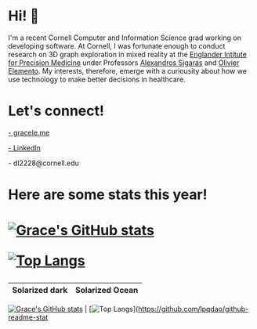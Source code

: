 <h1 align="left">
Hi! 👋
</h1>

<p align="left">
I'm a recent Cornell Computer and Information Science grad working on developing software. At Cornell, I was fortunate enough to conduct research on 3D graph exploration in mixed reality at the <a href="https://eipm.weill.cornell.edu/">Englander Intitute for Precision Medicine</a> under Professors  <a href="https://eipm.weill.cornell.edu/team/alex-sigaras/">Alexandros Sigaras</a> and <a href="https://eipm.weill.cornell.edu/team/olivier-elemento-3/">Olivier Elemento</a>. My interests, therefore, emerge with a curiousity about how we use technology to make better decisions in healthcare.
</p>

<h1 align="left">
Let's connect!
</h1>

<p align="left">
  <a href="https://www.gracele.me/"> - gracele.me</a>   
 </p>
 
 <p align="left">
  <a href="https://www.linkedin.com/in/grace-le-536139100/">- LinkedIn</a>   
 </p>
 
  <p align="left">
  - dl2228@cornell.edu
 </p>


<h1 align="left">
Here are some stats this year!
</h1>
 
<h1 align="left">

[![Grace's GitHub stats](https://github-readme-stats.vercel.app/api?username=lpqdao)](https://github.com/lpqdao/github-readme-stats)


[![Top Langs](https://github-readme-stats.vercel.app/api/top-langs/?username=lpqdao)](https://github.com/lpqdao/github-readme-stats)

</h1>

Solarized dark             |  Solarized Ocean
:-------------------------:|:-------------------------:
[![Grace's GitHub stats](https://github-readme-stats.vercel.app/api?username=lpqdao)](https://github.com/lpqdao/github-readme-stats)
 |  [![Top Langs](https://github-readme-stats.vercel.app/api/top-langs/?username=lpqdao)](https://github.com/lpqdao/github-readme-stat
<!--
**lpqdao/lpqdao** is a ✨ _special_ ✨ repository because its `README.md` (this file) appears on your GitHub profile.

Here are some ideas to get you started:

- 🔭 I’m currently working on ...
- 🌱 I’m currently learning ...
- 👯 I’m looking to collaborate on ...
- 🤔 I’m looking for help with ...
- 💬 Ask me about ...
- 📫 How to reach me: ...
- 😄 Pronouns: ...
- ⚡ Fun fact: ...
-->
